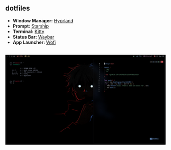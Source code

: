 ## dotfiles

- **Window Manager:** <a href="https://github.com/hyprwm/Hyprland">Hyprland</a>
- **Prompt:** <a href="https://starship.rs/">Starship</a>
- **Terminal:** <a href="https://github.com/kovidgoyal/kitty">Kitty</a>
- **Status Bar:** <a href="https://github.com/Alexays/Waybar">Waybar</a>
- **App Launcher:** <a href="https://hg.sr.ht/~scoopta/wofi">Wofi</a>

<br>
<img title="workspace" alt="workspace" src="desktop.png">
